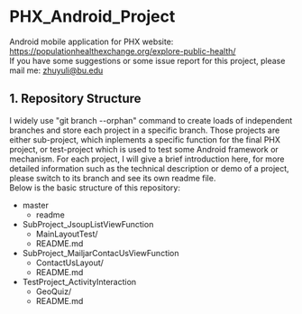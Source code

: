 # PHX_Android_Project
Android mobile application for PHX website: https://populationhealthexchange.org/explore-public-health/<br>
If you have some suggestions or some issue report for this project, please mail me: zhuyuli@bu.edu<br>
## 1. Repository Structure
I widely use "git branch --orphan" command to create loads of independent branches and store each project in a specific branch. Those projects are either sub-project, which inplements a specific function for the final PHX project, or test-project which is used to test some Android framework or mechanism. For each project, I will give a brief introduction here, for more detailed information such as the technical description or demo of a project, please switch to its branch and see its own readme file.<br>
Below is the basic structure of this repository:<br>
* master
	* readme
* SubProject_JsoupListViewFunction
	* MainLayoutTest/
	* README.md
* SubProject_MailjarContacUsViewFunction
	* ContactUsLayout/
	* README.md
* TestProject_ActivityInteraction
	* GeoQuiz/
	* README.md
	
